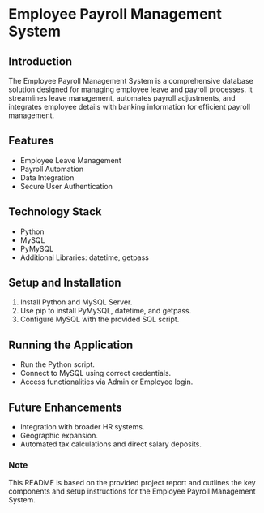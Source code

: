 
# Employee Payroll Management System

## Introduction
The Employee Payroll Management System is a comprehensive database solution designed for managing employee leave and payroll processes. It streamlines leave management, automates payroll adjustments, and integrates employee details with banking information for efficient payroll management.

## Features
- Employee Leave Management
- Payroll Automation
- Data Integration
- Secure User Authentication

## Technology Stack
- Python
- MySQL
- PyMySQL
- Additional Libraries: datetime, getpass

## Setup and Installation
1. Install Python and MySQL Server.
2. Use pip to install PyMySQL, datetime, and getpass.
3. Configure MySQL with the provided SQL script.

## Running the Application
- Run the Python script.
- Connect to MySQL using correct credentials.
- Access functionalities via Admin or Employee login.

## Future Enhancements
- Integration with broader HR systems.
- Geographic expansion.
- Automated tax calculations and direct salary deposits.

### Note
This README is based on the provided project report and outlines the key components and setup instructions for the Employee Payroll Management System.
